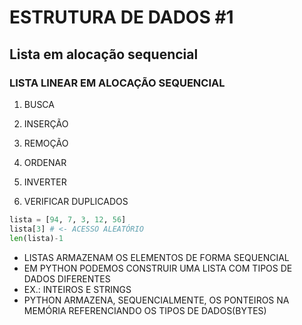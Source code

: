 # ESTRUTURA DE DADOS #1

## Lista em alocação sequencial

### LISTA LINEAR EM ALOCAÇÃO SEQUENCIAL

1. BUSCA
2. INSERÇÃO
3. REMOÇÃO

4. ORDENAR
5. INVERTER
6. VERIFICAR DUPLICADOS

```py
lista = [94, 7, 3, 12, 56]
lista[3] # <- ACESSO ALEATÓRIO
len(lista)-1
```

* LISTAS ARMAZENAM OS ELEMENTOS DE FORMA SEQUENCIAL
* EM PYTHON PODEMOS CONSTRUIR UMA LISTA COM TIPOS DE DADOS DIFERENTES
* EX.: INTEIROS E STRINGS
* PYTHON ARMAZENA, SEQUENCIALMENTE, OS PONTEIROS NA MEMÓRIA REFERENCIANDO OS TIPOS DE DADOS(BYTES)
